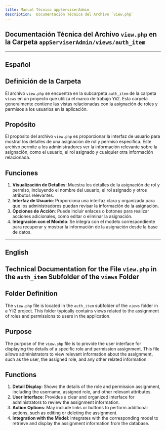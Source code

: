 ```yaml
---
title: Manual Técnico appServiserAdmin
description:  Documentación Técnica del Archivo `view.php`
---
```


## Documentación Técnica del Archivo `view.php` en la Carpeta `appServiserAdmin/views/auth_item`

---

## Español

## Definición de la Carpeta
El archivo `view.php` se encuentra en la subcarpeta `auth_item` de la carpeta `views` en un proyecto que utiliza el marco de trabajo Yii2. Esta carpeta generalmente contiene las vistas relacionadas con la asignación de roles y permisos a los usuarios en la aplicación.

## Propósito
El propósito del archivo `view.php` es proporcionar la interfaz de usuario para mostrar los detalles de una asignación de rol y permiso específica. Este archivo permite a los administradores ver la información relevante sobre la asignación, como el usuario, el rol asignado y cualquier otra información relacionada.

## Funciones
1. **Visualización de Detalles**: Muestra los detalles de la asignación de rol y permiso, incluyendo el nombre del usuario, el rol asignado y otros atributos relevantes.
2. **Interfaz de Usuario**: Proporciona una interfaz clara y organizada para que los administradores puedan revisar la información de la asignación.
3. **Opciones de Acción**: Puede incluir enlaces o botones para realizar acciones adicionales, como editar o eliminar la asignación.
4. **Integración con el Modelo**: Se integra con el modelo correspondiente para recuperar y mostrar la información de la asignación desde la base de datos.

---

## English

## Technical Documentation for the File `view.php` in the `auth_item` Subfolder of the `views` Folder

## Folder Definition
The `view.php` file is located in the `auth_item` subfolder of the `views` folder in a Yii2 project. This folder typically contains views related to the assignment of roles and permissions to users in the application.

## Purpose
The purpose of the `view.php` file is to provide the user interface for displaying the details of a specific role and permission assignment. This file allows administrators to view relevant information about the assignment, such as the user, the assigned role, and any other related information.

## Functions
1. **Detail Display**: Shows the details of the role and permission assignment, including the username, assigned role, and other relevant attributes.
2. **User Interface**: Provides a clear and organized interface for administrators to review the assignment information.
3. **Action Options**: May include links or buttons to perform additional actions, such as editing or deleting the assignment.
4. **Integration with the Model**: Integrates with the corresponding model to retrieve and display the assignment information from the database.